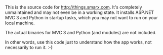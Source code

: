 This is the source code for <http://things.smarx.com>. It's completely
unmaintained and may not even be in a working state. It installs
ASP.NET MVC 3 and Python in startup tasks, which you may not want to run
on your local machine.

The actual binaries for MVC 3 and Python (and modules) are not included.

In other words, use this code just to understand how the app works, not
necessarily to run it. :-)